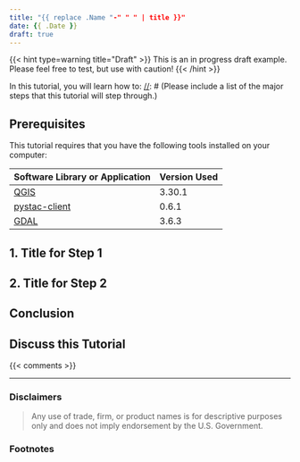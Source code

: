 ```yaml
---
title: "{{ replace .Name "-" " " | title }}"
date: {{ .Date }}
draft: true
---
```


[//]: # (Please include a screen capture here that shows some component of the final product this tutorial creates.)

{{< hint type=warning title="Draft" >}}
This is an in progress draft example. Please feel free to test, but use with caution!
{{< /hint >}}

In this tutorial, you will learn how to:
[//]: # (Please include a list of the major steps that this tutorial will step through.)

## Prerequisites
[//]: # (Please update the table with the dependencies and version used in this tutorial.)

This tutorial requires that you have the following tools installed on your computer:

| Software Library or Application | Version Used |
| ------------------------------- | ------------ |
| [QGIS](https://www.qgis.org/en/site/forusers/download.html) | 3.30.1 |
| [pystac-client](https://pystac-client.readthedocs.io/en/stable/) | 0.6.1 |
| [GDAL](https://opensourceoptions.com/blog/how-to-install-gdal-with-anaconda/) | 3.6.3 |

## 1. Title for Step 1

## 2. Title for Step 2

## Conclusion



## Discuss this Tutorial
{{< comments >}}

-----------------------------------------

### Disclaimers
> Any use of trade, firm, or product names is for descriptive purposes only and does not imply endorsement by the U.S. Government.

### Footnotes
[//]: # (Please remove if no footnotes have been used.)